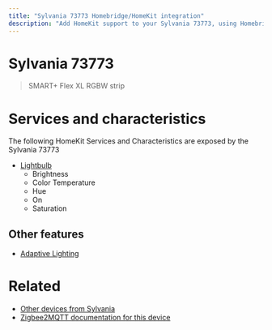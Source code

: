```yaml
---
title: "Sylvania 73773 Homebridge/HomeKit integration"
description: "Add HomeKit support to your Sylvania 73773, using Homebridge, Zigbee2MQTT and homebridge-z2m."
---
```

<!---
This file has been GENERATED using src/docgen/docgen.ts
DO NOT EDIT THIS FILE MANUALLY!
-->
# Sylvania 73773
> SMART+ Flex XL RGBW strip


# Services and characteristics
The following HomeKit Services and Characteristics are exposed by
the Sylvania 73773

* [Lightbulb](../../light.md)
  * Brightness
  * Color Temperature
  * Hue
  * On
  * Saturation

## Other features
* [Adaptive Lighting](../../light.md)

# Related
* [Other devices from Sylvania](../index.md#sylvania)
* [Zigbee2MQTT documentation for this device](https://www.zigbee2mqtt.io/devices/73773.html)
